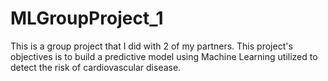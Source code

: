 # MLGroupProject_1
This is a group project that I did with 2 of my partners. This project's objectives is to build a predictive model using Machine Learning utilized to detect the risk of cardiovascular disease.

